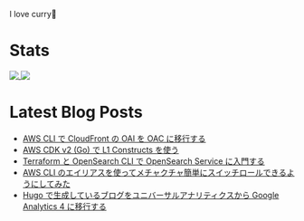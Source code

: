 I love curry🍛

# Stats

<a href="https://github.com/anuraghazra/github-readme-stats">
  <img align="top" src="https://github-readme-stats.vercel.app/api/?username=michimani&show_icons=true&title_color=fff&icon_color=8B949E&text_color=8B949E&bg_color=0D1117&hide_border=true" />
</a>
<a href="https://github.com/anuraghazra/github-readme-stats">
  <img align="top" src="https://github-readme-stats.vercel.app/api/top-langs/?username=michimani&title_color=fff&icon_color=8B949E&text_color=8B949E&bg_color=0D1117&hide_border=true" />
</a>

# Latest Blog Posts
<!-- BLOG-POST-LIST:START -->
- [AWS CLI で CloudFront の OAI を OAC に移行する](https://michimani.net/post/aws-migrate-cloudfront-oai-to-oac/)
- [AWS CDK v2 &lpar;Go&rpar; で L1 Constructs を使う](https://michimani.net/post/aws-use-aws-cdk-l1-constructs-with-golang/)
- [Terraform と OpenSearch CLI で OpenSearch Service に入門する](https://michimani.net/post/aws-get-started-opensearch-service-via-terraform/)
- [AWS CLI のエイリアスを使ってメチャクチャ簡単にスイッチロールできるようにしてみた](https://michimani.net/post/aws-switch-role-via-aws-cli/)
- [Hugo で生成しているブログをユニバーサルアナリティクスから Google Analytics 4 に移行する](https://michimani.net/post/development-migrate-google-analytics-gav4/)
<!-- BLOG-POST-LIST:END -->